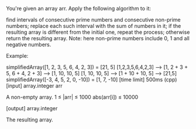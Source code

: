 You're given an array arr. Apply the following algorithm to it:

find intervals of consecutive prime numbers and consecutive non-prime numbers;
replace each such interval with the sum of numbers in it;
if the resulting array is different from the initial one, repeat the process;
otherwise return the resulting array.
Note: here non-prime numbers include 0, 1 and all negative numbers.

Example:

simplifiedArray([1, 2, 3, 5, 6, 4, 2, 3]) = [21, 5]
[1,2,3,5,6,4,2,3] --> [1, 2 + 3 + 5, 6 + 4, 2 + 3] --> [1, 10, 10, 5]
[1, 10, 10, 5] --> [1 + 10 + 10, 5] --> [21,5]
simplifiedArray([-3, 4, 5, 2, 0, -10]) = [1, 7, -10]
[time limit] 500ms (cpp)
[input] array.integer arr

A non-empty array.
1 ≤ |arr| ≤ 1000
abs(arr[i]) ≤ 10000

[output] array.integer

The resulting array.
